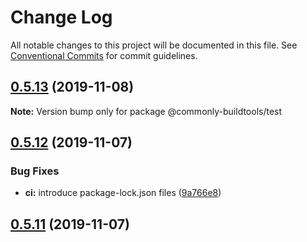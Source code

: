 # Change Log

All notable changes to this project will be documented in this file.
See [Conventional Commits](https://conventionalcommits.org) for commit guidelines.

## [0.5.13](https://github.com/commonlyjs/commonly-buildtools/compare/v0.5.12-next.0...v0.5.13) (2019-11-08)

**Note:** Version bump only for package @commonly-buildtools/test





## [0.5.12](https://github.com/commonlyjs/commonly-buildtools/compare/v0.5.10-next.0...v0.5.12) (2019-11-07)


### Bug Fixes

* **ci:** introduce package-lock.json files ([9a766e8](https://github.com/commonlyjs/commonly-buildtools/commit/9a766e8ea659babeecf834a45a9b93adeb5909d7))



## [0.5.11](https://github.com/commonlyjs/commonly-buildtools/compare/v0.5.10...v0.5.11) (2019-11-07)
